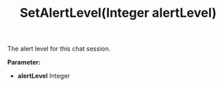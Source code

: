 ﻿---
uid: crmscript_ref_NSChatSessionEntity_SetAlertLevel
title: SetAlertLevel(Integer alertLevel)
intellisense: NSChatSessionEntity.SetAlertLevel
keywords: NSChatSessionEntity, GetAlertLevel
so.topic: reference
---

The alert level for this chat session.

**Parameter:** 
 - **alertLevel** Integer

